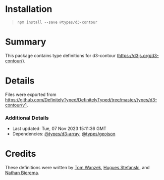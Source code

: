 # Installation
> `npm install --save @types/d3-contour`

# Summary
This package contains type definitions for d3-contour (https://d3js.org/d3-contour/).

# Details
Files were exported from https://github.com/DefinitelyTyped/DefinitelyTyped/tree/master/types/d3-contour/v1.

### Additional Details
 * Last updated: Tue, 07 Nov 2023 15:11:36 GMT
 * Dependencies: [@types/d3-array](https://npmjs.com/package/@types/d3-array), [@types/geojson](https://npmjs.com/package/@types/geojson)

# Credits
These definitions were written by [Tom Wanzek](https://github.com/tomwanzek), [Hugues Stefanski](https://github.com/Ledragon), and [Nathan Bierema](https://github.com/Methuselah96).
